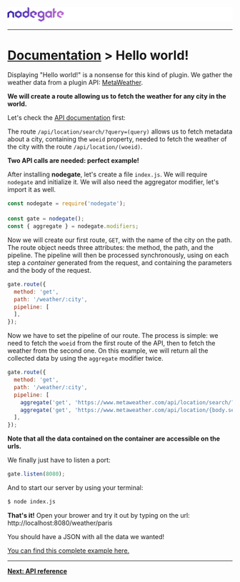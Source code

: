 ![nodegate](../images/logo-documentation.png)

---

# [Documentation](README.md) > Hello world!

Displaying "Hello world!" is a nonsense for this kind of plugin.
We gather the weather data from a plugin API: [MetaWeather](https://www.metaweather.com/).

**We will create a route allowing us to fetch the weather for any city in the world.**

Let's check the [API documentation](https://www.metaweather.com/api/) first:

The route `/api/location/search/?query=(query)` allows us to fetch metadata about a city,
containing the `woeid` property, needed to fetch the weather of the city with the route
`/api/location/(woeid)`.

**Two API calls are needed: perfect example!**

After installing **nodegate**, let's create a file `index.js`. We will require `nodegate` and
initialize it. We will also need the aggregator modifier, let's import it as well.

```js
const nodegate = require('nodegate');

const gate = nodegate();
const { aggregate } = nodegate.modifiers;
```

Now we will create our first route, `GET`, with the name of the city on the path. The route object
needs three attributes: the method, the path, and the pipeline. The pipeline will then be processed
synchronously, using on each step a *container* generated from the request, and containing the
parameters and the body of the request.

```js
gate.route({
  method: 'get',
  path: '/weather/:city',
  pipeline: [
  ],
});
```

Now we have to set the pipeline of our route. The process is simple: we need to fetch the `woeid`
from the first route of the API, then to fetch the weather from the second one. On this example, we
will return all the collected data by using the `aggregate` modifier twice.

```js
gate.route({
  method: 'get',
  path: '/weather/:city',
  pipeline: [
    aggregate('get', 'https://www.metaweather.com/api/location/search/?query={params.city}', 'search'),
    aggregate('get', 'https://www.metaweather.com/api/location/{body.search.0.woeid}'),
  ],
});
```

**Note that all the data contained on the container are accessible on the urls.**

We finally just have to listen a port:

```js
gate.listen(8080);
```

And to start our server by using your terminal:

```bash
$ node index.js
```

**That's it!** Open your brower and try it out by typing on the url: http://localhost:8080/weather/paris

You should have a JSON with all the data we wanted!

[You can find this complete example here.](../examples/hello-world)

---

**[Next: API reference](api-reference.md)**
